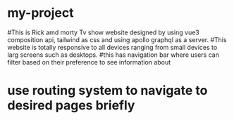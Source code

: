# my-project

#This is Rick amd morty Tv show  website designed by using vue3 composition api, tailwind as css and using apollo graphql as a server.
#This website is totally responsive to all devices ranging from small devices to larg screens such as desktops.
#this  has navigation bar where users can filter based on their preference to see information about
# use routing system to navigate to desired pages briefly
